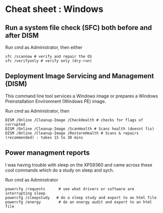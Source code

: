 # Cheat sheet : Windows

## Run a system file check (SFC) both before and after DISM

Run cmd as Administrator, then either

    sfc /scannow # verify and repair the OS
    sfc /verifyonly # verify only (dry-run)

## Deployment Image Servicing and Management (DISM)

This command line tool services a Windows image or prepares a Windows Preinstallation Environment (Windows PE) image.

Run cmd as Administrator, then

    DISM /Online /Cleanup-Image /CheckHealth # checks for flags of corrupted
    DISM /Online /Cleanup-Image /ScanHealth # Scans health (doesnt fix)
    DISM /Online /Cleanup-Image /RestoreHealth # Scans & repairs (recommended) - takes 15 to 30 mins

## Power managment reports

I was having trouble with sleep on the XPS9360 and came across these cool commands which do a study on sleep and sych.

Run cmd as Administrator

    powercfg /requests      # see what drivers or software are interrupting sleep
    powercfg /sleepstudy   # do a sleep study and export to an html file
    powercfg /energy        # do an energy audit and export to an html file
